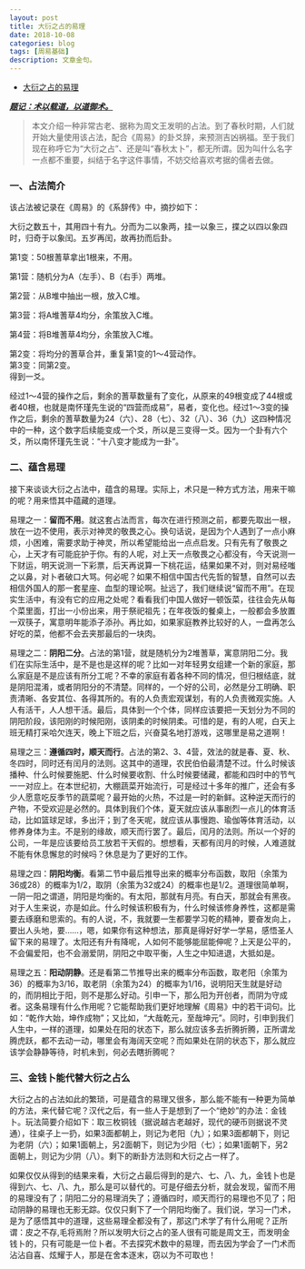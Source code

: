 ```yaml
---
layout: post
title: 大衍之占的易理
date: 2018-10-08
categories: blog
tags: [周易基础]
description: 文章金句。
---
```


- [大衍之占的易理](https://zhuanlan.zhihu.com/p/24613194)

<p><i><b><u>题记：术以载道，以道御术。</u></b></i></p>
<blockquote>本文介绍一种非常古老、据称为周文王发明的占法。到了春秋时期，人们就开始大量使用该占法，配合《周易》的卦爻辞，来预测吉凶祸福。至于我们现在称呼它为“大衍之占”、还是叫“春秋太卜”，都无所谓。因为叫什么名字一点都不重要，纠结于名字这件事情，不妨交给喜欢考据的儒者去做。</blockquote>


### 一、占法简介
该占法被记录在《周易》的《系辞传》中，摘抄如下：


大衍之数五十，其用四十有九。分而为二以象两，挂一以象三，揲之以四以象四时，归奇于以象闰。五岁再闰，故再扐而后卦。


第1变：50根蓍草拿出1根来，不用。


第1营：随机分为A（左手）、B（右手）两堆。


第2营：从B堆中抽出一根，放入C堆。


第3营：将A堆蓍草4均分，余策放入C堆。


第4营：将B堆蓍草4均分，余策放入C堆。


第2变：将均分的蓍草合并，重复第1变的1～4营动作。<br>
第3变：同第2变。<br>
得到一爻。


经过1～4营的操作之后，剩余的蓍草数量有了变化，从原来的49根变成了44根或者40根，也就是南怀瑾先生说的“四营而成易”，易者，变化也。经过1～3变的操作之后，剩余的蓍草数量为24（六）、28（七）、32（八）、36（九）这四种情况中的一种，这个数字后续能变成一个爻，所以是三变得一爻。因为一个卦有六个爻，所以南怀瑾先生说：“十八变才能成为一卦”。


### 二、蕴含易理
接下来谈谈大衍之占法中，蕴含的易理。实际上，术只是一种方式方法，用来干嘛的呢？用来悟其中蕴藏的道理。


易理之一：**留而不用**。就这套占法而言，每次在进行预测之前，都要先取出一根，放在一边不使用，表示对神灵的敬畏之心。换句话说，是因为个人遇到了一点小麻烦，小困难，需要求助于神灵，所以希望能给出一点点启发。只有先有了敬畏之心，上天才有可能庇护于你。有的人呢，对上天一点敬畏之心都没有，今天说测一下财运，明天说测一下彩票，后天再说算一下桃花运，结果如果不对，则对易经嗤之以鼻，对卜者破口大骂。何必呢？如果不相信中国古代先哲的智慧，自然可以去相信外国人的那一套星座、血型的理论啊。扯远了，我们继续说“留而不用”。在现实生活中，有没有它的应用之处呢？看看我们中国人做好一顿饭菜，往往会先从每个菜里面，打出一小份出来，用于祭祀祖先；在年夜饭的餐桌上，一般都会多放置一双筷子，寓意明年能添子添孙。再比如，如果家庭教养比较好的人，一盘再怎么好吃的菜，他都不会去夹那最后的一块肉。


易理之二：**阴阳二分**。占法的第1营，就是随机分为2堆蓍草，寓意阴阳二分。我们在实际生活中，是不是也是这样的呢？比如一对年轻男女组建一个新的家庭，那么家庭是不是应该有所分工呢？不幸的家庭有着各种不同的情况，但归根结底，就是阴阳混淆，或者阴阳分的不清楚。同样的，一个好的公司，必然是分工明确、职责清晰、各安其位、各得其所的。有的人负责宏观谋划，有的人负责微观实施。人人有活干，人人想干活。最后，具体到一个个体，同样应该要把一天划分为不同的阴阳阶段，该阳刚的时候阳刚，该阴柔的时候阴柔。可惜的是，有的人呢，白天上班无精打采哈欠连天，晚上下班之后，兴奋莫名地打游戏，这哪里是易之道啊！


易理之三：**遵循四时，顺天而行**。占法的第2、3、4营，效法的就是春、夏、秋、冬四时，同时还有闰月的法则。这其中的道理，农民伯伯最清楚不过。什么时候该播种、什么时候要施肥、什么时候要收割、什么时候要储藏，都能和四时中的节气一一对应上。在本世纪初，大棚蔬菜开始流行，可是经过十多年的推广，还会有多少人愿意吃反季节的蔬菜呢？最开始的火热，不过是一时的新鲜。这种逆天而行的产物，不受欢迎是必然的。具体到我们个体，夏天就应该从事剧烈一点儿的体育活动，比如篮球足球，多出汗；到了冬天呢，就应该从事慢跑、瑜伽等体育活动，以修养身体为主。不是别的缘故，顺天而行罢了。最后，闰月的法则。所以一个好的公司，一年是应该要给员工放若干天假的。想想看，天都有闰月的时候，人难道就不能有休息懈怠的时候吗？休息是为了更好的工作。


易理之四：**阴阳均衡**。看第二节中最后推导出来的概率分布函数，取阳（余策为36或28）的概率为1/2，取阴（余策为32或24）的概率也是1/2。道理很简单啊，一阴一阳之谓道，阴阳是均衡的。有太阳，那就有月亮。有白天，那就会有黑夜。对于人生来说，亦是如此。什么时候该积极有为，什么时候该修身养性，这都是需要去琢磨和思索的。有的人说，不，我就要一生都要学习乾的精神，要奋发向上，要出人头地，要……，嗯，如果你有这种想法，那真是得好好学一学易，感悟圣人留下来的易理了。太阳还有升有降呢，人如何不能够能屈能伸呢？上天是公平的，不会偏爱阳，也不会溺爱阴，阴阳之中取平衡，人生之中知进退，大抵如是。


易理之五：**阳动阴静**。还是看第二节推导出来的概率分布函数，取老阳（余策为36）的概率为3/16，取老阴（余策为24）的概率为1/16，说明阳天生就是好动的，而阴相比于阳，则不是那么好动。引申一下，那么阳为开创者，而阴为守成者。这条易理有什么作用呢？它能帮助我们更好地理解《周易》中的若干词句。比如：“乾作大始，坤作成物”；又比如，“大哉乾元，至哉坤元”。同时，引申到我们人生中，一样的道理，如果处在阳的状态下，那么就应该多去折腾折腾，正所谓龙腾虎跃，都不去动一动，哪里会有海阔天空呢？而如果处在阴的状态下，那么就应该学会静静等待，时机未到，何必去瞎折腾呢？

### 三、金钱卜能代替大衍之占么
大衍之占的占法如此的繁琐，可是蕴含的易理又很多，那么能不能有一种更为简单的方法，来代替它呢？汉代之后，有一些人于是想到了一个“绝妙”的办法：金钱卜。玩法简要介绍如下：取三枚铜钱（据说越古老越好，现代的硬币则据说不灵通），往桌子上一扔，如果3面都朝上，则记为老阳（九）；如果3面都朝下，则记为老阴（六）；如果1面朝上，另2面朝下，则记为少阳（七）；如果1面朝下，另2面朝上，则记为少阴（八）。剩下的断卦方法则和大衍之占一样了。


如果仅仅从得到的结果来看，大衍之占最后得到的是六、七、八、九，金钱卜也是得到六、七、八、九，那么是可以替代的。可是仔细去分析，就会发现，留而不用的易理没有了；阴阳二分的易理消失了；遵循四时，顺天而行的易理也不见了；阳动阴静的易理也无影无踪。仅仅只剩下了一个阴阳均衡了。我们说，学习一门术，是为了感悟其中的道理，这些易理全都没有了，那这门术学了有什么用呢？正所谓：皮之不存,毛将焉附？所以发明大衍之占的圣人很有可能是周文王，而发明金钱卜的，只有可能是一位卜者。不去探究术数中的易理，而去因为学会了一门术而沾沾自喜、炫耀于人，那是在舍本逐末，窃以为不可取也！



